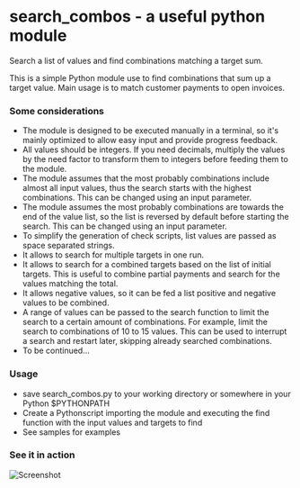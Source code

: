 # search_combos - a useful python module
Search a list of values and find combinations matching a target sum.

This is a simple Python module use to find combinations that sum up a target value. Main usage is to match customer payments to open invoices.

### Some considerations
- The module is designed to be executed manually in a terminal, so it's mainly optimized to allow easy input and provide progress feedback.
- All values should be integers. If you need decimals, multiply the values by the need factor to transform them to integers before feeding them to the module.
- The module assumes that the most probably combinations include almost all input values, thus the search starts with the highest combinations. This can be changed using an input parameter.
- The module assumes the most probably combinations are towards the end of the value list, so the list is reversed by default before starting the search. This can be changed using an input parameter.
- To simplify the generation of check scripts, list values are passed as space separated strings.
- It allows to search for multiple targets in one run.
- It allows to search for a combined targets based on the list of initial targets. This is useful to combine partial payments and search for the values matching the total.
- It allows negative values, so it can be fed a list positive and negative values to be combined.
- A range of values can be passed to the search function to limit the search to a certain amount of combinations. For example, limit the search to combinations of 10 to 15 values. This can be used to interrupt a search and restart later, skipping already searched combinations.
- To be continued...

### Usage
- save search_combos.py to your working directory or somewhere in your Python $PYTHONPATH
- Create a Pythonscript importing the module and executing the find function with the input values and targets to find
- See samples for examples

### See it in action
![Screenshot](https://github.com/andreasmuck/search_combos/blob/main/Execution.png?raw=true)
